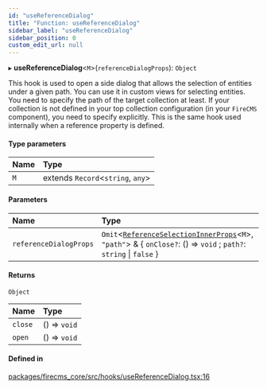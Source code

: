 ```yaml
---
id: "useReferenceDialog"
title: "Function: useReferenceDialog"
sidebar_label: "useReferenceDialog"
sidebar_position: 0
custom_edit_url: null
---
```


▸ **useReferenceDialog**\<`M`\>(`referenceDialogProps`): `Object`

This hook is used to open a side dialog that allows the selection
of entities under a given path.
You can use it in custom views for selecting entities.
You need to specify the path of the target collection at least.
If your collection is not defined in your  top collection configuration
(in your `FireCMS` component), you need to specify explicitly.
This is the same hook used internally when a reference property is defined.

#### Type parameters

| Name | Type |
| :------ | :------ |
| `M` | extends `Record`\<`string`, `any`\> |

#### Parameters

| Name | Type |
| :------ | :------ |
| `referenceDialogProps` | `Omit`\<[`ReferenceSelectionInnerProps`](../interfaces/ReferenceSelectionInnerProps.md)\<`M`\>, ``"path"``\> & \{ `onClose?`: () => `void` ; `path?`: `string` \| ``false``  } |

#### Returns

`Object`

| Name | Type |
| :------ | :------ |
| `close` | () => `void` |
| `open` | () => `void` |

#### Defined in

[packages/firecms_core/src/hooks/useReferenceDialog.tsx:16](https://github.com/FireCMSco/firecms/blob/d45f3739/packages/firecms_core/src/hooks/useReferenceDialog.tsx#L16)
